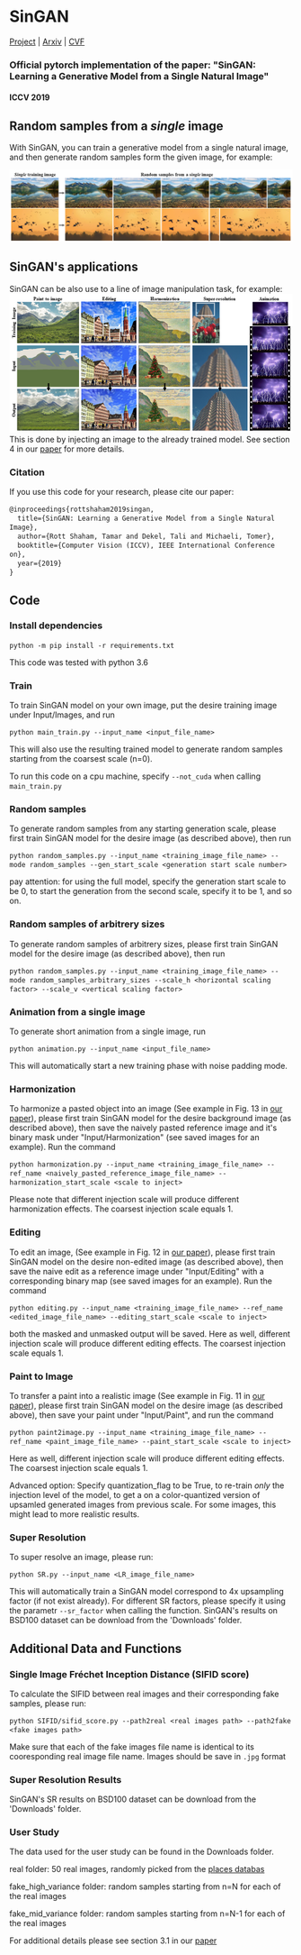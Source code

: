 # SinGAN
[Project](http://webee.technion.ac.il/people/tomermic/SinGAN/SinGAN.htm) | [Arxiv](https://arxiv.org/pdf/1905.01164.pdf) | [CVF](http://openaccess.thecvf.com/content_ICCV_2019/papers/Shaham_SinGAN_Learning_a_Generative_Model_From_a_Single_Natural_Image_ICCV_2019_paper.pdf) 
### Official pytorch implementation of the paper: "SinGAN: Learning a Generative Model from a Single Natural Image"
####  ICCV 2019


## Random samples from a *single* image
With SinGAN, you can train a generative model from a single natural image, and then generate random samples form the given image, for example:

![](imgs/teaser.PNG)


## SinGAN's applications
SinGAN can be also use to a line of image manipulation task, for example:
 ![](imgs/manipulation.PNG)
This is done by injecting an image to the already trained model. See section 4 in our [paper](https://arxiv.org/pdf/1905.01164.pdf) for more details.


### Citation
If you use this code for your research, please cite our paper:

```
@inproceedings{rottshaham2019singan,
  title={SinGAN: Learning a Generative Model from a Single Natural Image},
  author={Rott Shaham, Tamar and Dekel, Tali and Michaeli, Tomer},
  booktitle={Computer Vision (ICCV), IEEE International Conference on},
  year={2019}
}
```

## Code

### Install dependencies

```
python -m pip install -r requirements.txt
```

This code was tested with python 3.6  

###  Train
To train SinGAN model on your own image, put the desire training image under Input/Images, and run

```
python main_train.py --input_name <input_file_name>
```

This will also use the resulting trained model to generate random samples starting from the coarsest scale (n=0).

To run this code on a cpu machine, specify `--not_cuda` when calling `main_train.py`

###  Random samples
To generate random samples from any starting generation scale, please first train SinGAN model for the desire image (as described above), then run 

```
python random_samples.py --input_name <training_image_file_name> --mode random_samples --gen_start_scale <generation start scale number>
```

pay attention: for using the full model, specify the generation start scale to be 0, to start the generation from the second scale, specify it to be 1, and so on. 

###  Random samples of arbitrery sizes
To generate random samples of arbitrery sizes, please first train SinGAN model for the desire image (as described above), then run 

```
python random_samples.py --input_name <training_image_file_name> --mode random_samples_arbitrary_sizes --scale_h <horizontal scaling factor> --scale_v <vertical scaling factor>
```

###  Animation from a single image

To generate short animation from a single image, run

```
python animation.py --input_name <input_file_name> 
```

This will automatically start a new training phase with noise padding mode.

###  Harmonization

To harmonize a pasted object into an image (See example in Fig. 13 in [our paper](https://arxiv.org/pdf/1905.01164.pdf)), please first train SinGAN model for the desire background image (as described above), then save the naively pasted reference image and it's binary mask under "Input/Harmonization" (see saved images for an example). Run the command

```
python harmonization.py --input_name <training_image_file_name> --ref_name <naively_pasted_reference_image_file_name> --harmonization_start_scale <scale to inject>

```

Please note that different injection scale will produce different harmonization effects. The coarsest injection scale equals 1. 

###  Editing

To edit an image, (See example in Fig. 12 in [our paper](https://arxiv.org/pdf/1905.01164.pdf)), please first train SinGAN model on the desire non-edited image (as described above), then save the naive edit as a reference image under "Input/Editing" with a corresponding binary map (see saved images for an example). Run the command

```
python editing.py --input_name <training_image_file_name> --ref_name <edited_image_file_name> --editing_start_scale <scale to inject>

```
both the masked and unmasked output will be saved.
Here as well, different injection scale will produce different editing effects. The coarsest injection scale equals 1. 

###  Paint to Image

To transfer a paint into a realistic image (See example in Fig. 11 in [our paper](https://arxiv.org/pdf/1905.01164.pdf)), please first train SinGAN model on the desire image (as described above), then save your paint under "Input/Paint", and run the command

```
python paint2image.py --input_name <training_image_file_name> --ref_name <paint_image_file_name> --paint_start_scale <scale to inject>

```
Here as well, different injection scale will produce different editing effects. The coarsest injection scale equals 1. 

Advanced option: Specify quantization_flag to be True, to re-train *only* the injection level of the model, to get a on a color-quantized version of upsamled generated images from previous scale. For some images, this might lead to more realistic results.

### Super Resolution
To super resolve an image, please run:
```
python SR.py --input_name <LR_image_file_name>
```
This will automatically train a SinGAN model correspond to 4x upsampling factor (if not exist already).
For different SR factors, please specify it using the parametr `--sr_factor` when calling the function.
SinGAN's results on BSD100 dataset can be download from the 'Downloads' folder.

## Additional Data and Functions

### Single Image Fréchet Inception Distance (SIFID score)
To calculate the SIFID between real images and their corresponding fake samples, please run:
```
python SIFID/sifid_score.py --path2real <real images path> --path2fake <fake images path> 
```  
Make sure that each of the fake images file name is identical to its cooresponding real image file name. 
Images should be save in `.jpg` format
### Super Resolution Results
SinGAN's SR results on BSD100 dataset can be download from the 'Downloads' folder.

### User Study
The data used for the user study can be found in the Downloads folder. 

real folder: 50 real images, randomly picked from the [places databas](http://places.csail.mit.edu/)

fake_high_variance folder: random samples starting from n=N for each of the real images 

fake_mid_variance folder: random samples starting from n=N-1 for each of the real images 

For additional details please see section 3.1 in our [paper](https://arxiv.org/pdf/1905.01164.pdf)


